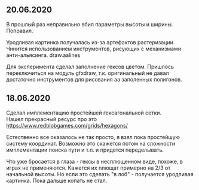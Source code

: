 ## 20.06.2020

В прошлый раз неправильно вбил параметры высоты и ширины. Поправил.

Уродливая картинка получалась из-за артефактов растеризации. Чинится использованием инструментов, рисующих с механизмами анти-альясинга. draw.aalines

Для эксперимента сделал заполнение гексов цветом. Пришлось переключиться на модуль gfxdraw, т.к. оригинальный не давал достаточно инструментов для рисования аа заполенных полигонов.

## 18.06.2020

Сделал имплементацию простейшей гексагональной сетки.  
Нашел прекрасный ресурс про это https://www.redblobgames.com/grids/hexagons/

Естественно все оказалось не так просто, я взял пока простейшую систему координат. Возможно это скажется потом на сложности имплементации поиска пути и т.п. и придется переделывать.

Что уже бросается в глаза - гексы в несплющенном виде, похоже, в играх не применяются. Кажется их плющат примерно на 2/3 от начальной высоты. Но если это сделать "в лоб" - получается уродливая картинка. Пока дальше копать не стал.